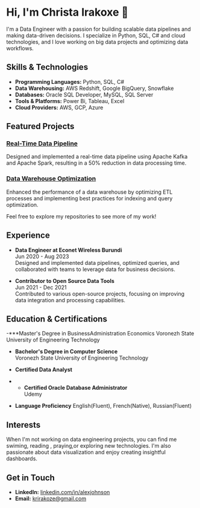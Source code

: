 # Hi, I'm Christa Irakoxe 👋

I'm a Data Engineer with a passion for building scalable data pipelines and making data-driven decisions. I specialize in Python, SQL, C# and cloud technologies, and I love working on big data projects and optimizing data workflows.

## Skills & Technologies

- **Programming Languages:** Python, SQL, C#
- **Data Warehousing:** AWS Redshift, Google BigQuery, Snowflake
- **Databases:** Oracle SQL Developer, MySQL, SQL Server
- **Tools & Platforms:** Power Bi, Tableau, Excel
- **Cloud Providers:** AWS, GCP, Azure

## Featured Projects

### [Real-Time Data Pipeline](https://github.com/alexjohnson/real-time-data-pipeline)
Designed and implemented a real-time data pipeline using Apache Kafka and Apache Spark, resulting in a 50% reduction in data processing time.

### [Data Warehouse Optimization](https://github.com/alexjohnson/data-warehouse-optimization)
Enhanced the performance of a data warehouse by optimizing ETL processes and implementing best practices for indexing and query optimization.

Feel free to explore my repositories to see more of my work!

## Experience

- **Data Engineer at Econet Wireless Burundi**  
  Jun 2020 - Aug 2023  
  Designed and implemented data pipelines, optimized queries, and collaborated with teams to leverage data for business decisions.

- **Contributor to Open Source Data Tools**  
  Jun 2021 - Dec 2021  
  Contributed to various open-source projects, focusing on improving data integration and processing capabilities.

## Education & Certifications
-***Master's Degree in BusinessAdministration Economics
 Voronezh State University of Engineering Technology


- **Bachelor's Degree in Computer Science**  
  Voronezh State University of Engineering Technology

- **Certified Data Analyst**
- - **Certified Oracle Database Administrator**  
  Udemy
- **Language Proficiency**
  English(Fluent), French(Native), Russian(Fluent)

## Interests

When I'm not working on data engineering projects, you can find me swiming, reading , praying,or exploring new technologies. I'm also passionate about data visualization and enjoy creating insightful dashboards.

## Get in Touch

- **LinkedIn:** [linkedin.com/in/alexjohnson](https://www.linkedin.com/in/christa-irakoze-729a5b197/)
- **Email:** krirakoze@gmail.com


<!---
krirakoze/krirakoze is a Data Engineer special ✨ repository because its `README.md` (this file) appears on your GitHub profile.
You can click the Preview link to take a look at your changes.
--->
